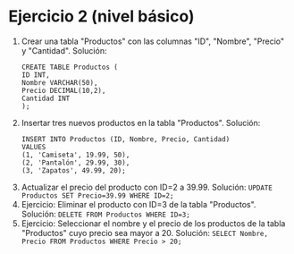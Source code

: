 # Ejercicio 2 (nivel básico)
1. Crear una tabla "Productos" con las columnas "ID", "Nombre", "Precio" y "Cantidad".
Solución:
    ~~~~
    CREATE TABLE Productos (
    ID INT,
    Nombre VARCHAR(50),
    Precio DECIMAL(10,2),
    Cantidad INT
    );
    ~~~~
2. Insertar tres nuevos productos en la tabla "Productos".
Solución:
    ~~~~
    INSERT INTO Productos (ID, Nombre, Precio, Cantidad) 
    VALUES 
    (1, 'Camiseta', 19.99, 50),
    (2, 'Pantalón', 29.99, 30),
    (3, 'Zapatos', 49.99, 20);
    ~~~~
3. Actualizar el precio del producto con ID=2 a 39.99.
Solución:
``UPDATE Productos SET Precio=39.99 WHERE ID=2;``
4. Ejercicio: Eliminar el producto con ID=3 de la tabla "Productos".
Solución:
``DELETE FROM Productos WHERE ID=3;``
5. Ejercicio:  Seleccionar el nombre y el precio de los productos de la tabla "Productos" cuyo precio sea mayor a 20.
Solución:
``SELECT Nombre, Precio FROM Productos WHERE Precio > 20;``
